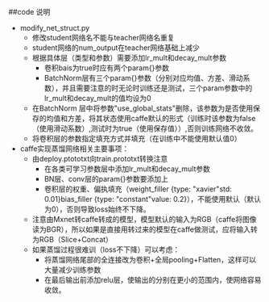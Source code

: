 ##code 说明
* modify_net_struct.py
	* 修改student网络名不能与teacher网络名重复
	* student网络的num_output在teacher网络基础上减少
	* 根据具体层（类型和参数）需要添加lr_mult和decay_mult参数
		* 卷积bais为true时应有两个param{}参数
		* BatchNorm层有三个param{}参数（分别对应均值、方差、滑动系数），并且需要注意的时无论时训练还是测试，三个param参数中的lr_mult和decay_mult的值均设为0
	* 在BatchNorm 层中将参数"use_global_stats"删除，该参数为是否使用保存的均值和方差，将其状态使用caffe默认的形式（训练时该参数为false（使用滑动系数）,测试时为true（使用保存值））,否则训练网络不收敛。   
	* 将卷积层的参数指定填充方式并填充（在训练中不能使用默认值0）
* caffe实现蒸馏网络相关主要事项：
	* 由deploy.ptototxt向train.prototxt转换注意
		* 在各类可学习参数层中添加lr_mult和decay_mult参数
		* BN层、conv层的param{}参数要添加上
		* 卷积层的权重、偏执填充（weight_filler {type: "xavier"std: 0.01}bias_filler {type: "constant"value: 0.2}），不能使用默认（默认为0），否则导致loss始终不下降。   
	* 注意由Mxnet转caffe转成的模型，模型默认的输入为RGB（caffe将图像读为BGR），所以如果是直接用转过来的模型在caffe做测试，应将输入转为RGB（Slice+Concat）  
	* 如果蒸馏过程很难训（loss不下降）可以考虑：
		* 将蒸馏网络尾部的全连接改为卷积+全局pooling+Flatten，这样可以大量减少训练参数     
		* 在最后输出前添加relu层，使输出的分别在更小的范围内，使网络容易收敛。